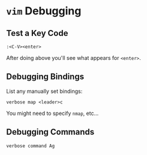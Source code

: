 # `vim` Debugging

## Test a Key Code

	:<C-V><enter>

After doing above you'll see what appears for `<enter>`.

## Debugging Bindings

List any manually set bindings:

	verbose map <leader>c

You might need to specify `nmap`, etc...

## Debugging Commands

	verbose command Ag
